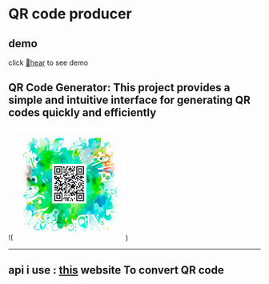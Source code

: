 #  QR code producer

##  demo


click [🌟hear](https://hastikm.github.io/QR-Code-Producer/docs/) to see demo

## QR Code Generator: This project provides a simple and intuitive interface for generating QR codes quickly and efficiently

!(![alt text](image.png))

----

## api i use :  [this](https://goqr.me/api/) website To convert QR code